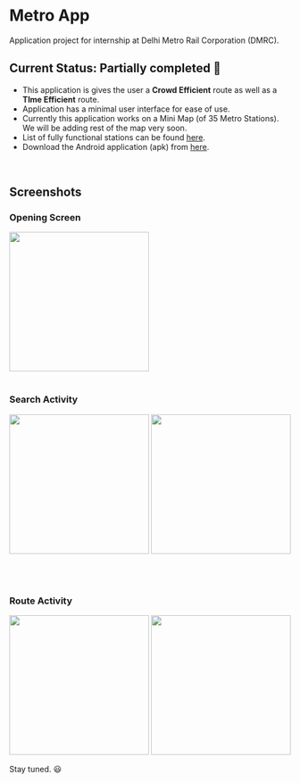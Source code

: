 # Metro App
Application project for internship at Delhi Metro Rail Corporation (DMRC).
## Current Status: Partially completed :construction_worker:

* This application is gives the user a <strong>Crowd Efficient</strong> route as well as a <strong>TIme Efficient</strong> route.  
* Application has a minimal user interface for ease of use.
* Currently this application works on a Mini Map (of 35 Metro Stations). We will be adding rest of the map very soon.
* List of fully functional stations can be found [here](https://drive.google.com/open?id=1Vbkzg1ny3P9WY9IE_AtCE8j6E5NP8Cfv).
* Download the Android application (apk) from [here](https://drive.google.com/open?id=11oa1nde5iw732nw6NlM1RBsSRl56oGdw).
<br>

## Screenshots

### Opening Screen

<img src="https://github.com/tarunlahrod/Metro-App/blob/master/Screenshots/Opening_Activity.png" width="250">
<br><br>

### Search Activity

<img src="https://github.com/tarunlahrod/Metro-App/blob/master/Screenshots/Search_Activity.png" width="250">



<img src="https://github.com/tarunlahrod/Metro-App/blob/master/Screenshots/Search_Activity_StationEntered.png" width="250">


<br><br>

### Route Activity
<img src="https://github.com/tarunlahrod/Metro-App/blob/master/Screenshots/Route_Activity.png" width="250">



<img src="https://github.com/tarunlahrod/Metro-App/blob/master/Screenshots/Route_Activity_multiple_routes.png" width="250">

Stay tuned. :smiley:
